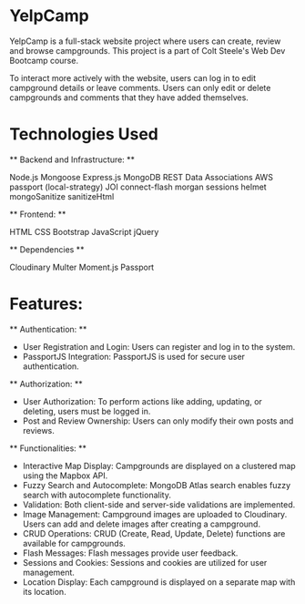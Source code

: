 # YelpCamp
YelpCamp is a full-stack website project where users can create, review and browse campgrounds. This project is a part of Colt Steele's Web Dev Bootcamp course.

To interact more actively with the website, users can log in to edit campground details or leave comments. Users can only edit or delete campgrounds and comments that they have added themselves.

# Technologies Used

** Backend and Infrastructure: **

Node.js
Mongoose
Express.js
MongoDB
REST
Data Associations
AWS
passport (local-strategy)
JOI
connect-flash
morgan
sessions
helmet
mongoSanitize
sanitizeHtml

** Frontend: **

HTML
CSS
Bootstrap
JavaScript
jQuery

** Dependencies **

Cloudinary
Multer
Moment.js
Passport 

# Features:

** Authentication: **

- User Registration and Login: Users can register and log in to the system.
- PassportJS Integration: PassportJS is used for secure user authentication.

** Authorization: **

- User Authorization: To perform actions like adding, updating, or deleting, users must be logged in.
- Post and Review Ownership: Users can only modify their own posts and reviews.

** Functionalities: **

- Interactive Map Display: Campgrounds are displayed on a clustered map using the Mapbox API.
- Fuzzy Search and Autocomplete: MongoDB Atlas search enables fuzzy search with autocomplete functionality.
- Validation: Both client-side and server-side validations are implemented.
- Image Management: Campground images are uploaded to Cloudinary. Users can add and delete images after creating a campground.
- CRUD Operations: CRUD (Create, Read, Update, Delete) functions are available for campgrounds.
- Flash Messages: Flash messages provide user feedback.
- Sessions and Cookies: Sessions and cookies are utilized for user management.
- Location Display: Each campground is displayed on a separate map with its location.

